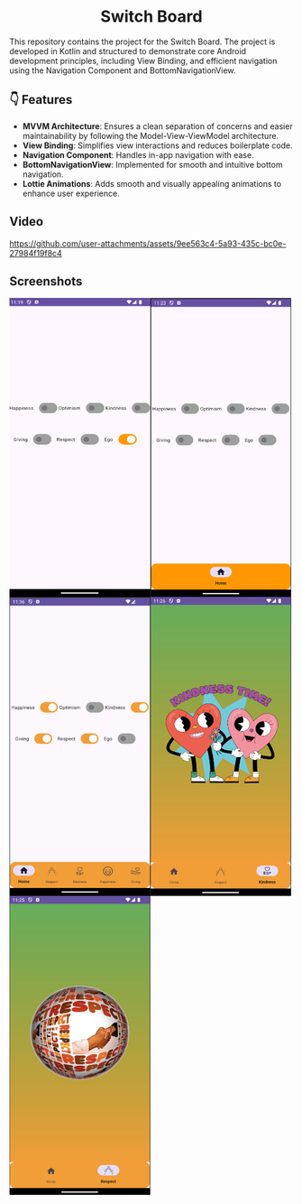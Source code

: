 <h1 align= center>
  Switch Board
</h1>

This repository contains the project for the Switch Board. The project is developed in Kotlin and structured to demonstrate core Android development principles, including View Binding, and efficient navigation using the Navigation Component and BottomNavigationView.

## :point_down: Features
- **MVVM Architecture**: Ensures a clean separation of concerns and easier maintainability by following the Model-View-ViewModel architecture.
- **View Binding**: Simplifies view interactions and reduces boilerplate code.
- **Navigation Component**: Handles in-app navigation with ease.
- **BottomNavigationView**: Implemented for smooth and intuitive bottom navigation.
- **Lottie Animations**: Adds smooth and visually appealing animations to enhance user experience.



## Video
https://github.com/user-attachments/assets/9ee563c4-5a93-435c-bc0e-27984f19f8c4



<h2>
Screenshots
</h2>

<p align="left">
<img align="left" src="screenshots/homeScreen.png" width="250" height="530"/>
<img align="left" src="screenshots/close_ego.png" width="250" height="530"/>
<img align="left" src="screenshots/open_switch.png" width="250" height="530"/>
<img align="left" src="screenshots/kindness_screen.png" width="250" height="530"/>
<img align="left" src="screenshots/respect_screen.png" width="250" height="530"/>

</p>
